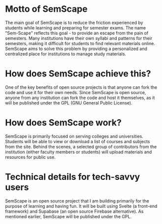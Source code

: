 # Motto of SemScape


The main goal of SemScape is to reduce the friction experienced by students while learning and preparing for semester exams. The name "Sem-Scape" reflects this goal - to provide an escape from the pain of semesters. Many institutions have their own syllabi and patterns for their semesters, making it difficult for students to find relevant materials online. SemScape aims to solve this problem by providing a personalized and centralized place for institutions to manage study materials.


# How does SemScape achieve this?

One of the key benefits of open source projects is that anyone can fork the code and use it for their own needs. Since SemScape is open source, anyone from any institution can fork the code and host it themselves, as it will be published under the GPL (GNU General Public License).


# How does SemScape work?

SemScape is primarily focused on serving colleges and universities. Students will be able to view or download a list of courses and subjects from the site. Behind the scenes, a selected group of contributors from the institution (either faculty members or students) will upload materials and resources for public use.


# Technical details for tech-savvy users

SemScape is an open source project that I am building primarily for the purpose of learning and having fun. It will be built using Svelte (a front-end framework) and Supabase (an open source Firebase alternative). As mentioned earlier, SemScape will be published under the GPL.
